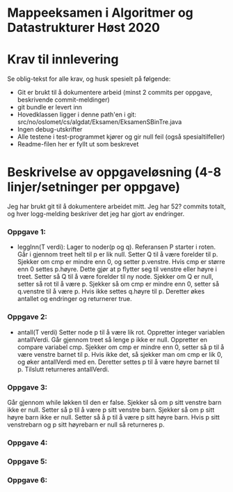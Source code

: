 # Mappeeksamen i Algoritmer og Datastrukturer Høst 2020

# Krav til innlevering

Se oblig-tekst for alle krav, og husk spesielt på følgende:

* Git er brukt til å dokumentere arbeid (minst 2 commits per oppgave, beskrivende commit-meldinger)	
* git bundle er levert inn
* Hovedklassen ligger i denne path'en i git: src/no/oslomet/cs/algdat/Eksamen/EksamenSBinTre.java
* Ingen debug-utskrifter
* Alle testene i test-programmet kjører og gir null feil (også spesialtilfeller)
* Readme-filen her er fyllt ut som beskrevet


# Beskrivelse av oppgaveløsning (4-8 linjer/setninger per oppgave)

Jeg har brukt git til å dokumentere arbeidet mitt. Jeg har 52? commits totalt, og hver logg-melding beskriver det jeg har gjort av endringer.

### Oppgave 1: 
- leggInn(T verdi): Lager to noder(p og q). Referansen P starter i roten. 
Går i gjennom treet helt til p er lik null. 
Setter Q til å være forelder til p.
Sjekker om cmp er mindre enn 0, og setter p.venstre. 
Hvis cmp er større enn 0 settes p.høyre. 
Dette gjør at p flytter seg til venstre eller høyre i treet. Setter så Q til å være forelder til ny node. 
Sjekker om Q er null, setter så rot til å være p. Sjekker så om cmp er mindre enn 0, setter så q.venstre til å være p. 
Hvis ikke settes q.høyre til p. Deretter økes antallet og endringer og returnerer true. 

### Oppgave 2:
- antall(T verdi)
Setter node p til å være lik rot. Oppretter integer variablen antallVerdi. 
Går gjennom treet så lenge p ikke er null. Oppretter en compare variabel cmp. 
Sjekker om cmp er mindre enn 0, setter så p til å være venstre barnet til p. 
Hvis ikke det, så sjekker man om cmp er lik 0, og øker antallVerdi med en. 
Deretter settes p til å være høyre barnet til p. 
Tilslutt returneres antallVerdi. 

### Oppgave 3:
Går gjennom while løkken til den er false. 
Sjekker så om p sitt venstre barn ikke er null. Setter så p til å være p sitt venstre barn. 
Sjekker så om p sitt høyre barn ikke er null. Setter så å p til å være p sitt høyre barn. 
Hvis p sitt venstrebarn og p sitt høyrebarn er null så returneres p. 


### Oppgave 4:
### Oppgave 5:
### Oppgave 6: